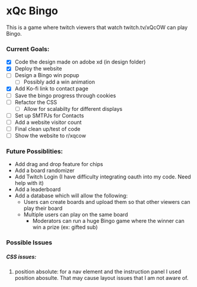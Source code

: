 # xQc Bingo
This is a game where twitch viewers that watch twitch.tv/xQcOW can play Bingo.

### Current Goals:
- [x] Code the design made on adobe xd (in design folder)
- [x] Deploy the website
- [ ] Design a Bingo win popup
  - [ ] Possibly add a win animation
- [x] Add Ko-fi link to contact page
- [ ] Save the bingo progress through cookies
- [ ] Refactor the CSS
  - [ ] Allow for scalabilty for different displays
- [ ] Set up SMTPJs for Contacts
- [ ] Add a website visitor count
- [ ] Final clean up/test of code
- [ ] Show the website to r/xqcow

### Future Possiblities:
- Add drag and drop feature for chips
- Add a board randomizer
- Add Twitch Login (I have difficulty integrating oauth into my code. Need help with it)
- Add a leaderboard
- Add a database which will allow the following:
  - Users can create boards and upload them so that other viewers can play their board
  - Multiple users can play on the same board
    - Moderators can run a huge Bingo game where the winner can win a prize (ex: gifted sub)

### Possible Issues
##### CSS issues:
1. position absolute: for a nav element and the instruction panel I used 
position abosulte. That may cause layout issues that I am not aware of.
